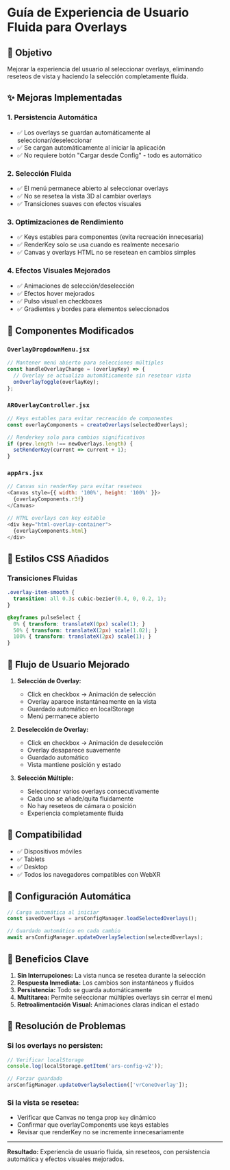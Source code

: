 # Guía de Experiencia de Usuario Fluida para Overlays

## 🎯 Objetivo
Mejorar la experiencia del usuario al seleccionar overlays, eliminando reseteos de vista y haciendo la selección completamente fluida.

## ✨ Mejoras Implementadas

### 1. **Persistencia Automática**
- ✅ Los overlays se guardan automáticamente al seleccionar/deseleccionar
- ✅ Se cargan automáticamente al iniciar la aplicación
- ✅ No requiere botón "Cargar desde Config" - todo es automático

### 2. **Selección Fluida**
- ✅ El menú permanece abierto al seleccionar overlays
- ✅ No se resetea la vista 3D al cambiar overlays
- ✅ Transiciones suaves con efectos visuales

### 3. **Optimizaciones de Rendimiento**
- ✅ Keys estables para componentes (evita recreación innecesaria)
- ✅ RenderKey solo se usa cuando es realmente necesario
- ✅ Canvas y overlays HTML no se resetean en cambios simples

### 4. **Efectos Visuales Mejorados**
- ✅ Animaciones de selección/deselección
- ✅ Efectos hover mejorados
- ✅ Pulso visual en checkboxes
- ✅ Gradientes y bordes para elementos seleccionados

## 🔧 Componentes Modificados

### `OverlayDropdownMenu.jsx`
```javascript
// Mantener menú abierto para selecciones múltiples
const handleOverlayChange = (overlayKey) => {
  // Overlay se actualiza automáticamente sin resetear vista
  onOverlayToggle(overlayKey);
};
```

### `AROverlayController.jsx`
```javascript
// Keys estables para evitar recreación de componentes
const overlayComponents = createOverlays(selectedOverlays);

// Renderkey solo para cambios significativos
if (prev.length !== newOverlays.length) {
  setRenderKey(current => current + 1);
}
```

### `appArs.jsx`
```javascript
// Canvas sin renderKey para evitar reseteos
<Canvas style={{ width: '100%', height: '100%' }}>
  {overlayComponents.r3f}
</Canvas>

// HTML overlays con key estable
<div key="html-overlay-container">
  {overlayComponents.html}
</div>
```

## 🎨 Estilos CSS Añadidos

### Transiciones Fluidas
```css
.overlay-item-smooth {
  transition: all 0.3s cubic-bezier(0.4, 0, 0.2, 1);
}

@keyframes pulseSelect {
  0% { transform: translateX(0px) scale(1); }
  50% { transform: translateX(2px) scale(1.02); }
  100% { transform: translateX(2px) scale(1); }
}
```

## 🚀 Flujo de Usuario Mejorado

1. **Selección de Overlay:**
   - Click en checkbox → Animación de selección
   - Overlay aparece instantáneamente en la vista
   - Guardado automático en localStorage
   - Menú permanece abierto

2. **Deselección de Overlay:**
   - Click en checkbox → Animación de deselección
   - Overlay desaparece suavemente
   - Guardado automático
   - Vista mantiene posición y estado

3. **Selección Múltiple:**
   - Seleccionar varios overlays consecutivamente
   - Cada uno se añade/quita fluidamente
   - No hay reseteos de cámara o posición
   - Experiencia completamente fluida

## 📱 Compatibilidad
- ✅ Dispositivos móviles
- ✅ Tablets
- ✅ Desktop
- ✅ Todos los navegadores compatibles con WebXR

## 🔄 Configuración Automática
```javascript
// Carga automática al iniciar
const savedOverlays = arsConfigManager.loadSelectedOverlays();

// Guardado automático en cada cambio
await arsConfigManager.updateOverlaySelection(selectedOverlays);
```

## 🎯 Beneficios Clave

1. **Sin Interrupciones:** La vista nunca se resetea durante la selección
2. **Respuesta Inmediata:** Los cambios son instantáneos y fluidos
3. **Persistencia:** Todo se guarda automáticamente
4. **Multitarea:** Permite seleccionar múltiples overlays sin cerrar el menú
5. **Retroalimentación Visual:** Animaciones claras indican el estado

## 🐛 Resolución de Problemas

### Si los overlays no persisten:
```javascript
// Verificar localStorage
console.log(localStorage.getItem('ars-config-v2'));

// Forzar guardado
arsConfigManager.updateOverlaySelection(['vrConeOverlay']);
```

### Si la vista se resetea:
- Verificar que Canvas no tenga prop `key` dinámico
- Confirmar que overlayComponents use keys estables
- Revisar que renderKey no se incremente innecesariamente

---
**Resultado:** Experiencia de usuario fluida, sin reseteos, con persistencia automática y efectos visuales mejorados.
